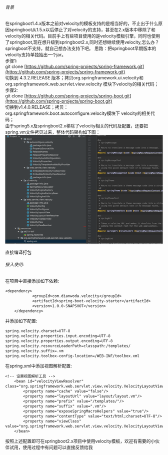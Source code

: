 ###### 背景

在springboot1.4.x版本之前对velocity的模板支持的是相当好的，不止出于什么原因springboot从1.5.x以后停止了对velocity的支持，甚至在2.x版本中移除了和velocity的相关代码。目前手上有些项目使用的是velocity模板引擎，同时也使用了springboot,现在想升级到springboot2.x,同时还想继续使用velocity,怎么办？springboot不支持，就自己想办法支持下吧。 思路：把springboot早期版本的velocity支持单独抽出一个jar。  
步骤1:  
git clone [https://github.com/spring-projects/spring-framework.git](https://github.com/spring-projects/spring-framework.git)  
切换到 4.3.2.RELEASE 版本；拷贝org.springframework.ui.velocity和org.springframework.web.servlet.view.velocity 模块下velocity的相关代码；  
步骤2:  
git clone [https://github.com/spring-projects/spring-boot.git](https://github.com/spring-projects/spring-boot.git)  
切换到v1.4.0.RELEASE；拷贝：org.springframework.boot.autoconfigure.velocity模块下 velocity的相关代码；  
由于spring5.x及springboot2.x移除了velocity相关的代码及配置，还要把spring.vm文件拷贝过来，整体代码架构如下图： ![](image-23.png)

直接编译打包

###### 接入使用:

在项目中直接添加如下依赖:

    <dependency>  
                <groupId>com.dianwoda.velocity</groupId>
                <artifactId>spring-boot-velocity-starter</artifactId>
                <version>1.0.0-SNAPSHOT</version>
        </dependency>
    

并添加如下配置:

    spring.velocity.charset=UTF-8  
    spring.velocity.properties.input.encoding=UTF-8  
    spring.velocity.properties.output.encoding=UTF-8  
    spring.velocity.resourceLoaderPath=classpath:/templates/  
    spring.velocity.suffix=.vm  
    spring.velocity.toolbox-config-location=/WEB-INF/toolbox.xml  
    

在spring.xml中添加视图解析配置:

    <!-- 设置视图解析工具 -->  
        <bean id="velocityViewResolver" class="org.springframework.web.servlet.view.velocity.VelocityLayoutViewResolver">
            <property name="cache" value="false"/>
            <property name="layoutUrl" value="layout/layout.vm"/>
            <property name="prefix" value="/templates/"/>
            <property name="suffix" value=".vm"/>
            <property name="exposeSpringMacroHelpers" value="true"/>
            <property name="contentType" value="text/html;charset=UTF-8"/>
            <property name="viewClass" value="org.springframework.web.servlet.view.velocity.VelocityLayoutView"/>
        </bean>
    

按照上述配置即可在springboot2.x项目中使用velocity模板，欢迎有需要的小伙伴试用，使用过程中有问题可以直接反馈给我
